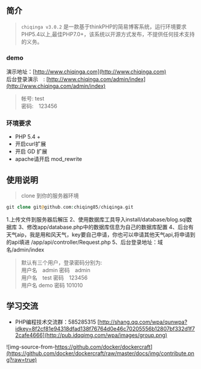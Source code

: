 ## 简介 ##
> `chiqinga v3.0.2` 是一款基于thinkPHP的简易博客系统，运行环境要求PHP5.4以上,最佳PHP7.0+，该系统以开源方式发布，不提供任何技术支持的义务。
### demo ###
演示地址：[http://www.chiqinga.com](http://www.chiqinga.com)
<br />
后台登录演示　: [http://www.chiqinga.com/admin/index](http://www.chiqinga.com/admin/index)
>帐号: test<br />
>密码:　123456
### 环境要求 ###
- PHP 5.4 +
- 开启curl扩展
- 开启 GD 扩展
- apache请开启 mod_rewrite 

## 使用说明 ##
> clone 到你的服务器环境
```php
git clone git@github.com:chiqing85/chiqinga.git
```
1.上传文件到服务器后解压
2、使用数据库工具导入install/database/blog.sql数据库
3、修改app/database.php中的数据库信息为自己的数据库配置
4、后台有天气aip，我是用和风天气，key要自己申请，你也可以申请其他天气api,将申请到的api填进 /app/api/controller/Request.php
5、后台登录地址：域名/admin/index
>默认有三个用户，登录密码分别为:<br />
用户名　admin 		密码　admin<br />
用户名　test		密码　123456<br />
用户名	demo		密码  101010<br />

## 学习交流 ##

* PHP编程技术交流群：585285315 [http://shang.qq.com/wpa/qunwpa?idkey=8f2cf81e94318dfad138f76764d0e46c70205556b12807bf332d1f72cafe4666](http://pub.idqqimg.com/wpa/images/group.png)

![img-source-from-https://github.com/docker/dockercraft](https://github.com/docker/dockercraft/raw/master/docs/img/contribute.png?raw=true)

